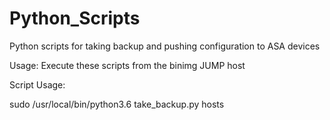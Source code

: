 # Python_Scripts
Python scripts for taking backup and pushing configuration to ASA devices

Usage:
Execute these scripts from the binimg JUMP host

Script Usage:


sudo /usr/local/bin/python3.6 take_backup.py hosts 
<calling python> <script name> <host file name>


sudo /usr/local/bin/python3.6 push_config_asa.py hosts config
<calling python> <script name> <host file name> <config file name>

Wiki: https://wiki.cisco.com/display/AS13445/Python+Scripts+for+Global+Config+Push





